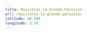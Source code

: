 ```yaml
---
title: Maizières-la-Grande-Paroisse
url: /maizieres-la-grande-paroisse/
latitude: 48.504
longitude: 3.76
---
```

